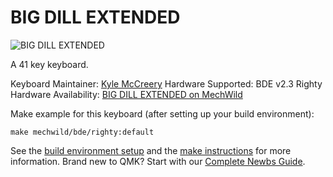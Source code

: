 # BIG DILL EXTENDED

![BIG DILL EXTENDED](https://i0.wp.com/mechwild.com/wp-content/uploads/2020/10/IMG_4458_web.jpg)

A 41 key keyboard.

Keyboard Maintainer: [Kyle McCreery](https://github.com/kylemccreery)
Hardware Supported: BDE v2.3 Righty  
Hardware Availability: [BIG DILL EXTENDED on MechWild](https://mechwild.com/product/big-dill-extended-bde/)

Make example for this keyboard (after setting up your build environment):

    make mechwild/bde/righty:default

See the [build environment setup](https://docs.qmk.fm/#/getting_started_build_tools) and the [make instructions](https://docs.qmk.fm/#/getting_started_make_guide) for more information. Brand new to QMK? Start with our [Complete Newbs Guide](https://docs.qmk.fm/#/newbs).